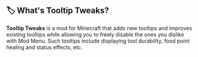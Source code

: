 ## 🏷️ What's **Tooltip Tweaks?**

**Tooltip Tweaks** is a mod for Minecraft that adds new tooltips and improves existing tooltips while allowing you to freely disable the ones you dislike with Mod Menu. Such tooltips include displaying tool durability, food point healing and status effects, etc.
